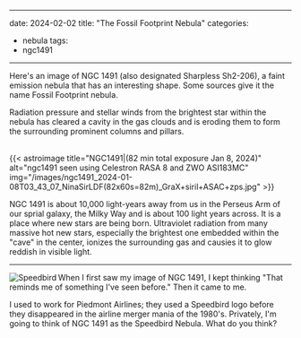 ------
date: 2024-02-02
title: "The Fossil Footprint Nebula"
categories:
- nebula
tags:
- ngc1491
---
  

<!--more-->
Here's an image of NGC 1491 (also designated Sharpless Sh2-206), a faint emission nebula that has an interesting shape.  Some sources give it the name Fossil Footprint nebula.
  
<!--more-->

Radiation pressure and stellar winds from the brightest star within the nebula has cleared a cavity in the gas clouds and is eroding them to form the surrounding prominent columns and pillars.

<br>
{{< astroimage
title="NGC1491|(82 min total exposure Jan 8, 2024)"
   alt="ngc1491 seen using Celestron RASA 8 and ZWO ASI183MC"
   img="/images/ngc1491_2024-01-08T03_43_07_NinaSirLDF(82x60s=82m)_GraX+siril+ASAC+zps.jpg"
>}}
<br>


NGC 1491 is about 10,000 light-years away from us in the Perseus Arm of our sprial galaxy, the Milky Way and is about 100 light years across.  It is a place where new stars are being born. Ultraviolet radiation from many massive hot new stars, especially the brightest one embedded within the "cave" in the center, ionizes the surrounding gas and causies it to glow reddish in visible light.  

---

<img src = "/images/Speedbird.jpg"
alt = "Speedbird"
align=left
/>
When I first saw my image of NGC 1491, I kept thinking "That reminds me of something I've seen before."  Then it came to me.

I used to work for Piedmont Airlines; they used a Speedbird logo before they disappeared in the airline merger mania of the 1980's. Privately, I'm going to think of NGC 1491 as the Speedbird Nebula.  What do you think? 

